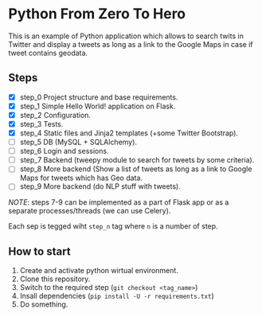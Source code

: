 Python From Zero To Hero
=========================

This is an example of Python application which allows to search twits in Twitter and display a tweets as long as a link to the Google Maps in case if tweet contains geodata.


Steps
-----
- [x] step_0 Project structure and base requirements.
- [x] step_1 Simple Hello World! application on Flask. 
- [x] step_2 Configuration.
- [x] step_3 Tests.
- [x] step_4 Static files and Jinja2 templates (+some Twitter Bootstrap).
- [ ] step_5 DB (MySQL + SQLAlchemy).
- [ ] step_6 Login and sessions.
- [ ] step_7 Backend (tweepy module to search for tweets by some criteria).
- [ ] step_8 More backend (Show a list of tweets as long as a link to Google Maps for tweets which has Geo data.
- [ ] step_9 More backend (do NLP stuff with tweets).

*NOTE*: steps 7-9 can be implemented as a part of Flask app or as a separate
processes/threads (we can use Celery).

Each sep is tegged wiht ``step_n`` tag where `n` is a number of step.

How to start
------------
1. Create and activate python wirtual environment.
2. Clone this repository.
3. Switch to the required step (``git checkout <tag_name>``)
4. Insall dependencies (``pip install -U -r requirements.txt``)
5. Do something.
